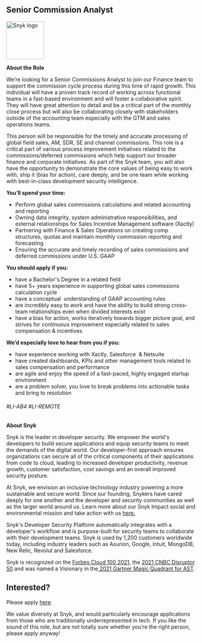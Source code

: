 Senior Commission Analyst
---

<img src="https://res.cloudinary.com/snyk/image/upload/v1537345894/press-kit/brand/logo-black.png" width="100" alt="Snyk logo" />

<p><strong>About the Role</strong></p>
<p><span style="font-weight: 400;">We’re looking for a Senior Commissions Analyst to join our Finance team </span><span style="font-weight: 400;">to support the commission cycle process during this time of rapid growth. This individual will have a proven track record of working across functional teams in a fast-based environment and will foster a collaborative spirit. They will have great attention to detail and be a critical part of the monthly close process but will also be collaborating closely with stakeholders outside of the accounting team especially with the GTM and sales operations teams.</span></p>
<p><span style="font-weight: 400;">This person will be responsible for the timely and accurate processing of global field sales, AM, SDR, SE and channel commissions. </span><span style="font-weight: 400;">This role is a critical part of various process improvement initiatives related to the commissions/deferred commissions which help support our broader finance and corporate initiatives. As part of the Snyk team, you will also have the opportunity to demonstrate the core values of being easy to work with, ship it (bias for action), care deeply, and be one team while working with best-in-class development security intelligence.</span></p>
<p><strong>You’ll spend your time:</strong><strong>&nbsp;</strong></p>
<ul>
<li style="font-weight: 400;"><span style="font-weight: 400;">Perform global sales commissions calculations and related accounting and reporting</span></li>
<li style="font-weight: 400;"><span style="font-weight: 400;">Owning data integrity, system administrative responsibilities, and external relationships for Sales Incentive Management software (Xactly)</span></li>
<li style="font-weight: 400;"><span style="font-weight: 400;">Partnering with Finance &amp; Sales Operations on creating comp structures, quotas and maintain monthly commission reporting and forecasting</span></li>
<li style="font-weight: 400;"><span style="font-weight: 400;">Ensuring the accurate and timely recording of sales commissions and deferred commissions under U.S. GAAP</span></li>
</ul>
<p><strong>You should apply if you:</strong></p>
<ul>
<li style="font-weight: 400;"><span style="font-weight: 400;">have a Bachelor's Degree in a related field</span></li>
<li style="font-weight: 400;"><span style="font-weight: 400;">have 5+ years experience in supporting global sales commissions calculation cycle</span></li>
<li style="font-weight: 400;"><span style="font-weight: 400;">have a conceptual&nbsp; understanding of GAAP accounting rules&nbsp;</span></li>
<li style="font-weight: 400;"><span style="font-weight: 400;">are incredibly easy to work and have the ability to build strong cross-team relationships even when divided interests exist</span></li>
<li style="font-weight: 400;"><span style="font-weight: 400;">have a bias for action, works iteratively towards bigger picture goal, and strives for continuous improvement especially related to sales compensation &amp; incentives</span></li>
</ul>
<p><strong>We’d especially love to hear from you if you:</strong></p>
<ul>
<li style="font-weight: 400;"><span style="font-weight: 400;">have experience working with Xactly, Salesforce&nbsp; &amp; Netsuite</span></li>
<li style="font-weight: 400;"><span style="font-weight: 400;">have created dashboards, KPIs and other management tools related to sales compensation and performance</span></li>
<li style="font-weight: 400;"><span style="font-weight: 400;">are agile and enjoy the speed of a fast-paced, highly engaged startup environment</span></li>
<li style="font-weight: 400;"><span style="font-weight: 400;">are a problem solver, you love to break problems into actionable tasks and bring to resolution</span></li>
</ul>
<h6><span style="font-weight: 400;">#LI-AB4 #LI-REMOTE</span></h6><div class="content-conclusion"><p><strong>About Snyk</strong></p>
<p><span style="font-weight: 400;">Snyk is the leader in developer security. We empower the world's developers to build secure applications and equip security teams to meet the demands of the digital world. Our developer-first approach ensures organizations can secure all of the critical components of their applications from code to cloud, leading to increased developer productivity, revenue growth, customer satisfaction, cost savings and an overall improved security posture.&nbsp;</span></p>
<p><span style="font-weight: 400;">At Snyk, we envision an inclusive technology industry powering a more sustainable and secure world.</span> <span style="font-weight: 400;">Since our founding, Snykers have cared deeply for one another and the developer and security communities as well as the larger world around us. Learn more about our Snyk Impact social and environmental mission and take action with us </span><a href="https://snyk.io/about/snyk-impact/"><span style="font-weight: 400;">here.</span></a></p>
<p><span style="font-weight: 400;">Snyk's Developer Security Platform automatically integrates with a developer's workflow and is purpose-built for security teams to collaborate with their development teams. Snyk is used by 1,200 customers worldwide today, including industry leaders such as Asurion, Google, Intuit, MongoDB, New Relic, Revolut and Salesforce.</span></p>
<p><span style="font-weight: 400;">Snyk is recognized on the </span><a href="https://www.forbes.com/cloud100/#6f24b5ba5f94"><span style="font-weight: 400;">Forbes Cloud 100 2021</span></a><span style="font-weight: 400;">, the </span><a href="https://www.cnbc.com/2021/05/25/these-are-the-2021-cnbc-disruptor-50-companies.html"><span style="font-weight: 400;">2021 CNBC Disruptor 50</span></a><span style="font-weight: 400;"> and was named a Visionary in the</span><a href="https://snyk.io/blog/snyk-visionary-2021-gartner-magic-quadrant-for-ast/"><span style="font-weight: 400;"> 2021 Gartner Magic Quadrant for AST</span></a><span style="font-weight: 400;">.</span></p></div>

Interested?
---

Please apply [here](https://boards.greenhouse.io/snyk/jobs/6081013002#app).

We value diversity at Snyk, and would particularly encourage applications from those who are traditionally underrepresented in tech.
If you like the sound of this role, but are not totally sure whether you’re the right person, please apply anyway!
